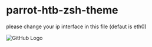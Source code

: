 # parrot-htb-zsh-theme

please change your ip interface in this file (defaut is eth0)

![GitHub Logo]()
